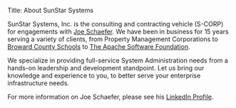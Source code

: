 Title: About SunStar Systems

SunStar Systems, Inc. is the consulting and contracting vehicle (S-CORP) for
engagements with [Joe Schaefer](/contact).  We have been in business for 15
years serving a variety of clients, from Property Management Corporations to
[Broward County Schools](http://www.browardschools.com/) to
[The Apache Software Foundation](http://www.apache.org/).

We specialize in providing full-service System Administration needs
from a hands-on leadership and development standpoint.  Let us bring our knowledge
and experience to you, to better serve your enterprise infrastructure needs.

For more information on Joe Schaefer, please see his
[LinkedIn Profile](https://www.linkedin.com/pub/joe-schaefer/0/702/51b).
